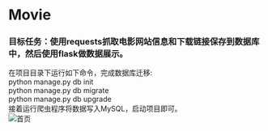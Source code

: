 # Movie
### 目标任务：使用requests抓取电影网站信息和下载链接保存到数据库中，然后使用flask做数据展示。

在项目目录下运行如下命令，完成数据库迁移: <br>
python manage.py db init  <br>
python manage.py db migrate  <br>
python manage.py db upgrade  <br>
接着运行爬虫程序将数据写入MySQL，启动项目即可。 <br>
![首页](http://p9fggg4wd.bkt.clouddn.com/black.png)

